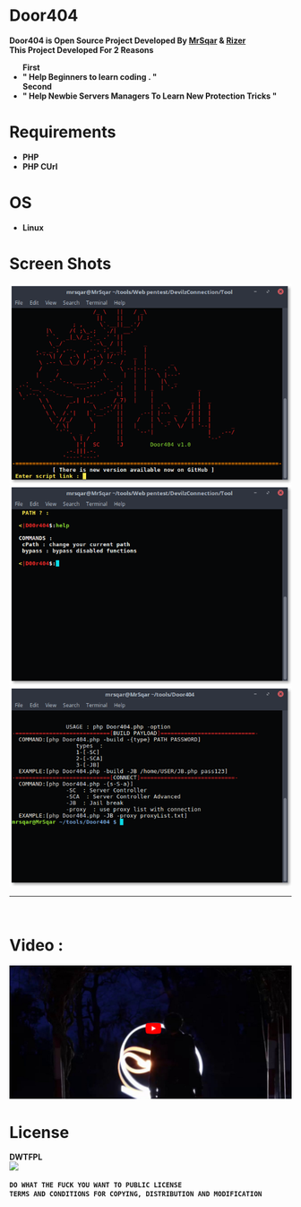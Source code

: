 # Door404
<b>Door404 is Open Source Project Developed By <a href="https://github.com/MrSqar-Ye">MrSqar</a> & <a href="https://github.com/Rizer0">Rizer</a>
<br>This Project Developed For 2 Reasons
<br><ul>First<li>" Help Beginners to learn coding . "</li>Second<li>" Help Newbie Servers Managers To Learn New Protection Tricks "</li> </ul>
# Requirements 
<ul>
<li>
PHP
</li>
<li>
PHP CUrl
</li>
</ul>
<h1> OS </h1>
<ul><li>
Linux
</li></ul>

# Screen Shots
<img src="Files/screenShots/Header.png">
<img src="Files/screenShots/help_map.png">
<img src="Files/screenShots/usage.png"><br>
<hr>
<br>
<h1> Video :</h1>
<a href="https://youtu.be/xBHu0fIR-DM"><img src="Files/screenShots/youtube.png"></a><br>
<h1> License</h1>
<b>DWTFPL<br>
<img src="http://www.wtfpl.net/wp-content/uploads/2012/12/wtfpl-badge-2.png">

    DO WHAT THE FUCK YOU WANT TO PUBLIC LICENSE 
    TERMS AND CONDITIONS FOR COPYING, DISTRIBUTION AND MODIFICATION 
